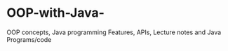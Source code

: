 # OOP-with-Java-
OOP concepts, Java programming Features, APIs, Lecture notes and Java Programs/code
